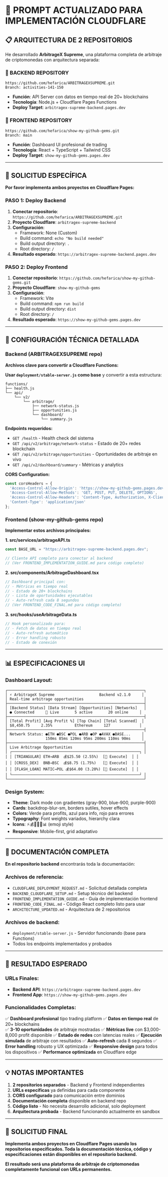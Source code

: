 # 🚀 PROMPT ACTUALIZADO PARA IMPLEMENTACIÓN CLOUDFLARE

## 📋 ARQUITECTURA DE 2 REPOSITORIOS

He desarrollado **ArbitrageX Supreme**, una plataforma completa de arbitraje de criptomonedas con arquitectura separada:

### **🔧 BACKEND REPOSITORY**
```
https://github.com/hefarica/ARBITRAGEXSUPREME.git
Branch: activities-141-150
```
- **Función**: API Server con datos en tiempo real de 20+ blockchains
- **Tecnología**: Node.js + Cloudflare Pages Functions  
- **Deploy Target**: `arbitragex-supreme-backend.pages.dev`

### **🎨 FRONTEND REPOSITORY**
```
https://github.com/hefarica/show-my-github-gems.git
Branch: main
```
- **Función**: Dashboard UI profesional de trading
- **Tecnología**: React + TypeScript + Tailwind CSS
- **Deploy Target**: `show-my-github-gems.pages.dev`

---

## 🎯 SOLICITUD ESPECÍFICA

**Por favor implementa ambos proyectos en Cloudflare Pages:**

### **PASO 1: Deploy Backend**
1. **Conectar repositorio**: `https://github.com/hefarica/ARBITRAGEXSUPREME.git`
2. **Proyecto Cloudflare**: `arbitragex-supreme-backend`
3. **Configuración**:
   - Framework: None (Custom)
   - Build command: `echo "No build needed"`
   - Build output directory: `.`
   - Root directory: `/`
4. **Resultado esperado**: `https://arbitragex-supreme-backend.pages.dev`

### **PASO 2: Deploy Frontend**  
1. **Conectar repositorio**: `https://github.com/hefarica/show-my-github-gems.git`
2. **Proyecto Cloudflare**: `show-my-github-gems`
3. **Configuración**:
   - Framework: Vite
   - Build command: `npm run build`
   - Build output directory: `dist`
   - Root directory: `/`
4. **Resultado esperado**: `https://show-my-github-gems.pages.dev`

---

## 🔧 CONFIGURACIÓN TÉCNICA DETALLADA

### **Backend (ARBITRAGEXSUPREME repo)**

**Archivos clave para convertir a Cloudflare Functions:**

**Usar `deployment/stable-server.js` como base** y convertir a esta estructura:

```
functions/
├── health.js
└── api/
    └── v2/
        └── arbitrage/
            ├── network-status.js
            ├── opportunities.js
            └── dashboard/
                └── summary.js
```

**Endpoints requeridos:**
- `GET /health` - Health check del sistema
- `GET /api/v2/arbitrage/network-status` - Estado de 20+ redes blockchain
- `GET /api/v2/arbitrage/opportunities` - Oportunidades de arbitraje en vivo  
- `GET /api/v2/dashboard/summary` - Métricas y analytics

**CORS Configuration:**
```javascript
const corsHeaders = {
  'Access-Control-Allow-Origin': 'https://show-my-github-gems.pages.dev',
  'Access-Control-Allow-Methods': 'GET, POST, PUT, DELETE, OPTIONS',
  'Access-Control-Allow-Headers': 'Content-Type, Authorization, X-Client',
  'Content-Type': 'application/json'
};
```

### **Frontend (show-my-github-gems repo)**

**Implementar estos archivos principales:**

**1. src/services/arbitrageAPI.ts**
```typescript
const BASE_URL = "https://arbitragex-supreme-backend.pages.dev";

// Cliente API completo para conectar al backend
// (Ver FRONTEND_IMPLEMENTATION_GUIDE.md para código completo)
```

**2. src/components/ArbitrageDashboard.tsx**
```typescript
// Dashboard principal con:
// - Métricas en tiempo real
// - Estado de 20+ blockchains
// - Lista de oportunidades ejecutables
// - Auto-refresh cada 8 segundos
// (Ver FRONTEND_CODE_FINAL.md para código completo)
```

**3. src/hooks/useArbitrageData.ts**
```typescript
// Hook personalizado para:
// - Fetch de datos en tiempo real
// - Auto-refresh automático
// - Error handling robusto
// - Estado de conexión
```

---

## 📊 ESPECIFICACIONES UI

### **Dashboard Layout:**
```
┌─────────────────────────────────────────────────────────────┐
│ ⚡ ArbitrageX Supreme                    Backend v2.1.0     │
│ Real-time arbitrage opportunities                           │
├─────────────────────────────────────────────────────────────┤
│ [Backend Status] [Data Stream] [Opportunities] [Networks]   │
│ ● Connected     🔄 Live       5 active       20 online     │
├─────────────────────────────────────────────────────────────┤  
│ [Total Profit] [Avg Profit %] [Top Chain] [Total Scanned]  │
│ $8,450.75     2.35%          Ethereum     127             │
├─────────────────────────────────────────────────────────────┤
│ Network Status: ●ETH ●BSC ●POL ●ARB ●OP ●AVAX ●BASE...     │
│                 150ms 85ms 120ms 95ms 200ms 110ms 90ms     │
├─────────────────────────────────────────────────────────────┤
│ Live Arbitrage Opportunities                                │
│ ┌─────────────────────────────────────────────────────────┐ │
│ │ [TRIANGULAR] ETH→ARB  💰$25.50 (2.55%)  [🚀 Execute]  │ │
│ │ [CROSS_DEX]  BNB→BSC  💰$8.75 (1.75%)   [🚀 Execute]  │ │
│ │ [FLASH_LOAN] MATIC→POL 💰$64.00 (3.20%) [🚀 Execute]  │ │
│ └─────────────────────────────────────────────────────────┘ │
└─────────────────────────────────────────────────────────────┘
```

### **Design System:**
- **Theme**: Dark mode con gradientes (gray-900, blue-900, purple-900)
- **Cards**: backdrop-blur-sm, borders sutiles, hover effects
- **Colors**: Verde para profits, azul para info, rojo para errores
- **Typography**: Font weights variados, hierarchy clara
- **Icons**: ⚡💰🚀🔄🌐📊 (emoji style)
- **Responsive**: Mobile-first, grid adaptativo

---

## 📁 DOCUMENTACIÓN COMPLETA

**En el repositorio backend** encontrarás toda la documentación:

### **Archivos de referencia:**
- `CLOUDFLARE_DEPLOYMENT_REQUEST.md` - Solicitud detallada completa
- `BACKEND_CLOUDFLARE_SETUP.md` - Setup técnico del backend  
- `FRONTEND_IMPLEMENTATION_GUIDE.md` - Guía de implementación frontend
- `FRONTEND_CODE_FINAL.md` - Código React completo listo para usar
- `ARCHITECTURE_UPDATED.md` - Arquitectura de 2 repositorios

### **Archivos de backend:**
- `deployment/stable-server.js` - Servidor funcionando (base para Functions)
- Todos los endpoints implementados y probados

---

## 🚀 RESULTADO ESPERADO

### **URLs Finales:**
- **Backend API**: `https://arbitragex-supreme-backend.pages.dev`
- **Frontend App**: `https://show-my-github-gems.pages.dev`

### **Funcionalidades Completas:**
✅ **Dashboard profesional** tipo trading platform
✅ **Datos en tiempo real** de 20+ blockchains  
✅ **3-10 oportunidades** de arbitraje mostradas
✅ **Métricas live** con $3,000-8,000 profit disponible
✅ **Estado de redes** con latencias reales
✅ **Ejecución simulada** de arbitraje con resultados
✅ **Auto-refresh** cada 8 segundos
✅ **Error handling** robusto y UX optimizada
✅ **Responsive design** para todos los dispositivos
✅ **Performance optimizada** en Cloudflare edge

---

## 💡 NOTAS IMPORTANTES

1. **2 repositorios separados** - Backend y Frontend independientes
2. **URLs específicas** ya definidas para cada componente
3. **CORS configurado** para comunicación entre dominios
4. **Documentación completa** disponible en backend repo
5. **Código listo** - No necesita desarrollo adicional, solo deployment
6. **Arquitectura probada** - Backend funcionando actualmente en sandbox

---

## 🎯 SOLICITUD FINAL

**Implementa ambos proyectos en Cloudflare Pages usando los repositorios especificados. Toda la documentación técnica, código y especificaciones están disponibles en el repositorio backend.**

**El resultado será una plataforma de arbitraje de criptomonedas completamente funcional con URLs permanentes.**